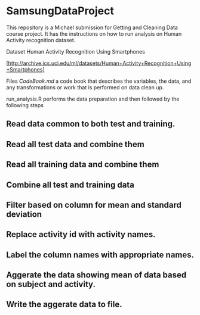 # SamsungDataProject
This repository is a Michael submission for Getting and Cleaning Data course project. It has the instructions on how to run analysis on Human Activity recognition dataset.


Dataset Human Activity Recognition Using Smartphones

[http://archive.ics.uci.edu/ml/datasets/Human+Activity+Recognition+Using+Smartphones]



Files
*CodeBook.md* a code book that describes the variables, the data, and any transformations or work that is performed on data clean up.

run_analysis.R performs the data preparation and then followed by the following steps 

##	Read data common to both test and training.
##	Read all test data and combine them
##	Read all training data and combine them
##	Combine all test and training data 
##	Filter based on column for mean and standard deviation
##	Replace activity id with activity names.
##	Label the  column names with appropriate names.
##	Aggerate the data showing mean of data based on subject and activity.
##	Write the aggerate data to file.
